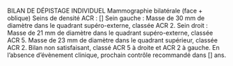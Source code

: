 BILAN DE DÉPISTAGE INDIVIDUEL
Mammographie bilatérale (face + oblique)
Seins de densité ACR : []
Sein gauche :
Masse de 30 mm de diamètre dans le quadrant supéro-externe, classée ACR 2.
Sein droit :
Masse de 21 mm de diamètre dans le quadrant supéro-externe, classée ACR 5.
Masse de 23 mm de diamètre dans le quadrant supérieur, classée ACR 2.
Bilan non satisfaisant, classé ACR 5 à droite et ACR 2 à gauche.
En l’absence d’évènement clinique, prochain contrôle recommandé dans [] ans.
